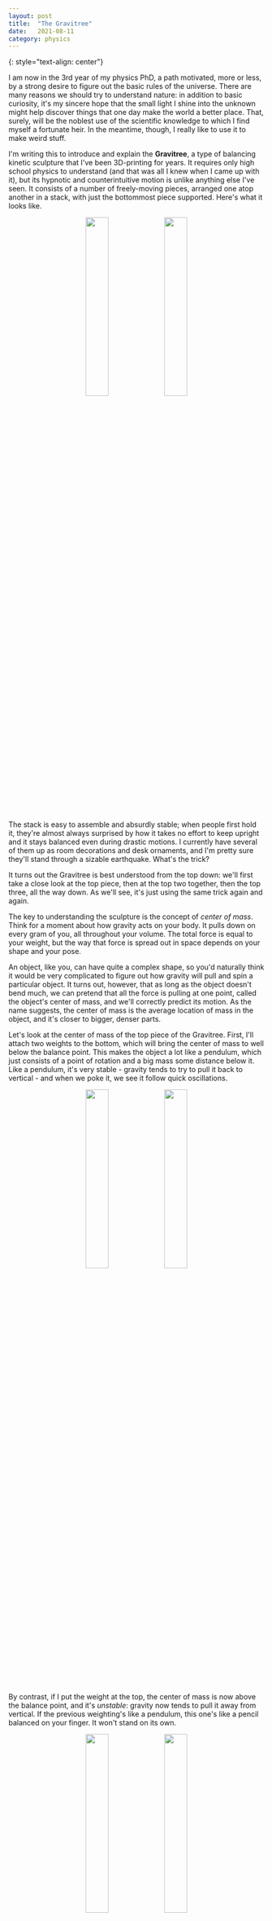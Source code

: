 ```yaml
---
layout: post
title:	"The Gravitree"
date:	2021-08-11
category: physics
---
```

<!-- ![grid26] -->
{: style="text-align: center"}
<!--exc-->

I am now in the 3rd year of my physics PhD, a path motivated, more or less, by a strong desire to figure out the basic rules of the universe. There are many reasons we should try to understand nature: in addition to basic curiosity, it's my sincere hope that the small light I shine into the unknown might help discover things that one day make the world a better place. That, surely, will be the noblest use of the scientific knowledge to which I find myself a fortunate heir. In the meantime, though, I really like to use it to make weird stuff.

I'm writing this to introduce and explain the **Gravitree**, a type of balancing kinetic sculpture that I've been 3D-printing for years. It requires only high school physics to understand (and that was all I knew when I came up with it), but its hypnotic and counterintuitive motion is unlike anything else I've seen. It consists of a number of freely-moving pieces, arranged one atop another in a stack, with just the bottommost piece supported. Here's what it looks like.

<p align="center">
   <img src="{{site.imgurl}}/gravitree/gravitree_tall.JPG" width="30%">
   <img src="{{site.imgurl}}/gravitree/gravitree_long_video.gif" width="30%">
</p>

The stack is easy to assemble and absurdly stable; when people first hold it, they're almost always surprised by how it takes no effort to keep upright and it stays balanced even during drastic motions. I currently have several of them up as room decorations and desk ornaments, and I'm pretty sure they'll stand through a sizable earthquake. What's the trick?

It turns out the Gravitree is best understood from the top down: we'll first take a close look at the top piece, then at the top two together, then the top three, all the way down. As we'll see, it's just using the same trick again and again.

The key to understanding the sculpture is the concept of *center of mass*. Think for a moment about how gravity acts on your body. It pulls down on every gram of you, all throughout your volume. The total force is equal to your weight, but the way that force is spread out in space depends on your shape and your pose.

An object, like you, can have quite a complex shape, so you'd naturally think it would be very complicated to figure out how gravity will pull and spin a particular object. It turns out, however, that as long as the object doesn't bend much, we can pretend that all the force is pulling at one point, called the object's center of mass, and we'll correctly predict its motion. As the name suggests, the center of mass is the average location of mass in the object, and it's closer to bigger, denser parts.

Let's look at the center of mass of the top piece of the Gravitree. First, I'll attach two weights to the bottom, which will bring the center of mass to well below the balance point. This makes the object a lot like a pendulum, which just consists of a point of rotation and a big mass some distance below it. Like a pendulum, it's very stable - gravity tends to try to pull it back to vertical - and when we poke it, we see it follow quick oscillations.

<p align="center">
   <img src="{{site.imgurl}}/gravitree/superstable.jpg" width="30%">
   <img src="{{site.imgurl}}/gravitree/superstable.gif" width="30%">
</p>

By contrast, if I put the weight at the top, the center of mass is now above the balance point, and it's *unstable*: gravity now tends to pull it away from vertical. If the previous weighting's like a pendulum, this one's like a pencil balanced on your finger. It won't stand on its own.

<p align="center">
   <img src="{{site.imgurl}}/gravitree/unstable.jpg" width="30%">
   <img src="{{site.imgurl}}/gravitree/unstable.gif" width="30%">
</p>

For a balanced object, these are the choices. It can either be stable or unstable, switching from one to the other as the center of mass crosses the pivot point. This raises an natural question, though: what happens if you start with a stable object and push the center of mass closer and closer to the pivot but never crossing it? How would such a barely stable object move?

That's the secret of the Gravitree. This piece is just barely stable, and because of that, it swings like a pendulum, but *very slowly*. The technical reason's that, since the center of mass is so close to the pivot, the torque from gravity is so small it gives the object only a tiny angular acceleration relative to its moment of inertia.

<p align="center">
   <img src="{{site.imgurl}}/gravitree/stable.jpg" width="30%">
   <img src="{{site.imgurl}}/gravitree/stable.gif" width="30%">
</p>

This explains both why the top piece is stable and why it moves so eerily, seeming to move through space without swinging around like you'd expect it to. What about all the other pieces, though? It turns out they all use the same trick, but when balancing a lower piece, you have to imagine the weight of all the higher layers acting on its top. To illustrate that point, let's look at the second-highest piece. Without that extra weight, it's very stable, but with that weight, it's barely stable like the topmost piece.

<p align="center">
   <img src="{{site.imgurl}}/gravitree/layer2_superstable.jpg" width="30%">
   <img src="{{site.imgurl}}/gravitree/layer2_stable.gif" width="30%">
</p>

We can use this trick again and again all the way down. When I designed this sculpture, I used Autodesk Inventor's center-of-mass-finding feature to balance the pieces from the top down, adjusting the sphere sizes to make each new piece barely stable under the weight of those above it. The end result is an entire tower that's paradoxically both barely stable and yet very hard to accidentally knock over. This basic idea can take many different forms - here are several other Gravitrees I've made over the years.

[PHOTOS]

There's a deeper trick we're playing here, one that I see in inventions from reaction wheels to faster-than-wind sailboats: once we know the precise rules of the universe, we can saunter just up to the edge of impossibility and thumb our noses at Nature like a toddler who knows they're not *technically* breaking their mother's rules. For all of science's immense capacity for social good, that that sort of thing - the feeling of doing what seemed impossible until you stopped to think about it - is a key part of what compels me to study physics, and I think it's a potent way to inspire the curious to think a little closer about how the universe really works.
